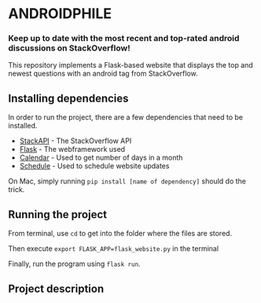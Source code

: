 # ANDROIDPHILE
### Keep up to date with the most recent and top-rated android discussions on StackOverflow!

This repository implements a Flask-based website that displays the top and newest questions with an android tag from StackOverflow.

## Installing dependencies
In order to run the project, there are a few dependencies that need to be installed.

* [StackAPI](https://stackapi.readthedocs.io/en/latest/user/intro.html) - The StackOverflow API
* [Flask](http://flask.pocoo.org/) - The webframework used
* [Calendar](https://docs.python.org/2/library/calendar.html) - Used to get number of days in a month
* [Schedule](https://schedule.readthedocs.io/en/stable/) - Used to schedule website updates


On Mac, simply running ```pip install [name of dependency]``` should do the trick. 

## Running the project

From terminal, use ```cd``` to get into the folder where the files are stored. 

Then execute ```export FLASK_APP=flask_website.py``` in the terminal

Finally, run the program using ```flask run```.

## Project description
